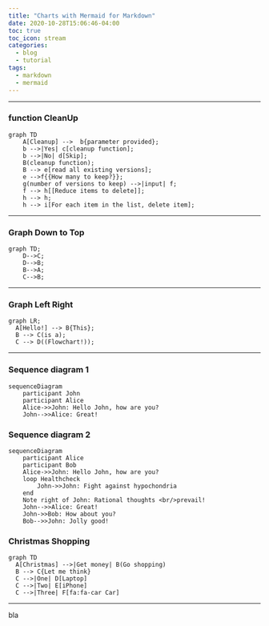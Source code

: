 ```yaml
---
title: "Charts with Mermaid for Markdown"
date: 2020-10-28T15:06:46-04:00
toc: true
toc_icon: stream
categories:
  - blog
  - tutorial
tags:
  - markdown
  - mermaid
---
```




---

### function CleanUp

```mermaid
graph TD
    A[Cleanup] -->  b{parameter provided};
    b -->|Yes| c[cleanup function];
    b -->|No| d[Skip];
    B(cleanup function);
    B --> e[read all existing versions];
    e -->f{{How many to keep?}};
    g(number of versions to keep) -->|input| f;
    f --> h[[Reduce items to delete]];
    h --> h;
    h --> i[For each item in the list, delete item];
```

---

### Graph Down to Top

```mermaid
graph TD;
    D-->C;
    D-->B;
    B-->A;
    C-->B;
```

---

### Graph Left Right

```mermaid
graph LR;
  A[Hello!] --> B{This};
  B --> C(is a);
  C --> D((Flowchart!));
```

---

### Sequence diagram 1

```mermaid
sequenceDiagram
    participant John
    participant Alice
    Alice->>John: Hello John, how are you?
    John-->>Alice: Great!
```

### Sequence diagram 2


```mermaid
sequenceDiagram
    participant Alice
    participant Bob
    Alice->>John: Hello John, how are you?
    loop Healthcheck
        John->>John: Fight against hypochondria
    end
    Note right of John: Rational thoughts <br/>prevail!
    John-->>Alice: Great!
    John->>Bob: How about you?
    Bob-->>John: Jolly good!
```

### Christmas Shopping

```mermaid
graph TD
  A[Christmas] -->|Get money| B(Go shopping)
  B --> C{Let me think}
  C -->|One| D[Laptop]
  C -->|Two| E[iPhone]
  C -->|Three| F[fa:fa-car Car]
```





---

bla
